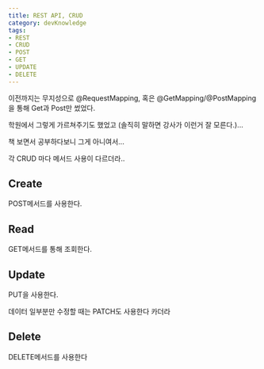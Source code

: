 ```yaml
---
title: REST API, CRUD
category: devKnowledge
tags:
- REST
- CRUD
- POST
- GET
- UPDATE
- DELETE
---
```


이전까지는 무지성으로 @RequestMapping, 혹은 @GetMapping/@PostMapping을 통해 Get과 Post만 썼었다.

학원에서 그렇게 가르쳐주기도 했었고 (솔직히 말하면 강사가 이런거 잘 모른다.)...

책 보면서 공부하다보니 그게 아니여서...

각 CRUD 마다 메서드 사용이 다르더라..

## Create

POST메서드를 사용한다.

## Read

GET메서드를 통해 조회한다.

## Update

PUT을 사용한다.

데이터 일부분만 수정할 때는 PATCH도 사용한다 카더라

## Delete

DELETE메서드를 사용한다
